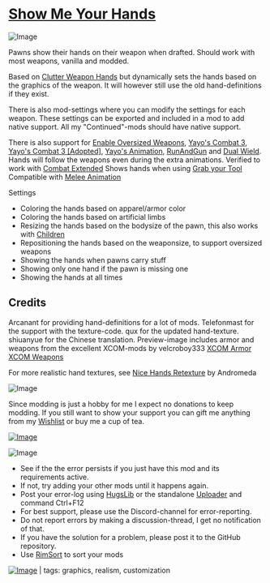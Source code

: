 # [Show Me Your Hands](https://steamcommunity.com/sharedfiles/filedetails/?id=2475965842)

![Image](https://i.imgur.com/iCj5o7O.png)

Pawns show their hands on their weapon when drafted. 
Should work with most weapons, vanilla and modded.

Based on [Clutter Weapon Hands](https://steamcommunity.com/sharedfiles/filedetails/?id=2171708109) but dynamically sets the hands based on the graphics of the weapon. It will however still use the old hand-definitions if they exist.

There is also mod-settings where you can modify the settings for each weapon. These settings can be exported and included in a mod to add native support.
All my "Continued"-mods should have native support.

There is also support for [Enable Oversized Weapons](https://steamcommunity.com/sharedfiles/filedetails/?id=2543371889), [Yayo's Combat 3](https://steamcommunity.com/sharedfiles/filedetails/?id=2038409475), [Yayo's Combat 3 [Adopted]](https://steamcommunity.com/sharedfiles/filedetails/?id=2513695736), [Yayo's Animation](https://steamcommunity.com/sharedfiles/filedetails/?id=2575938407), [RunAndGun](https://steamcommunity.com/sharedfiles/filedetails/?id=1204108550) and [Dual Wield](https://steamcommunity.com/sharedfiles/filedetails/?id=1628211313). Hands will follow the weapons even during the extra animations. 
Verified to work with [Combat Extended](https://steamcommunity.com/sharedfiles/filedetails/?id=1631756268)
Shows hands when using [Grab your Tool](https://steamcommunity.com/sharedfiles/filedetails/?id=2355912467)
Compatible with [Melee Animation](https://steamcommunity.com/sharedfiles/filedetails/?id=2944488802)

Settings


-  Coloring the hands based on apparel/armor color
-  Coloring the hands based on artificial limbs
-  Resizing the hands based on the bodysize of the pawn, this also works with [Children](https://steamcommunity.com/sharedfiles/filedetails/?id=2373187996)
-  Repositioning the hands based on the weaponsize, to support oversized weapons
-  Showing the hands when pawns carry stuff
-  Showing only one hand if the pawn is missing one
-  Showing the hands at all times



## Credits

Arcanant for providing hand-definitions for a lot of mods.
Telefonmast for the support with the texture-code.
qux for the updated hand-texture.
shiuanyue for the Chinese translation.
Preview-image includes armor and weapons from the excellent XCOM-mods by velcroboy333
[XCOM Armor](https://steamcommunity.com/sharedfiles/filedetails/?id=2317335843)
[XCOM Weapons](https://steamcommunity.com/sharedfiles/filedetails/?id=2062766405)

For more realistic hand textures, see [Nice Hands Retexture](https://steamcommunity.com/sharedfiles/filedetails/?id=3302328100) by Andromeda

![Image](https://i.imgur.com/Ds0rBAD.png)

Since modding is just a hobby for me I expect no donations to keep modding. If you still want to show your support you can gift me anything from my [Wishlist](https://store.steampowered.com/wishlist/id/Mlie) or buy me a cup of tea.

[![Image](https://i.imgur.com/VWG0yff.png)](https://ko-fi.com/G2G55DDYD)

![Image](https://i.imgur.com/5xwDG6H.png)



-  See if the the error persists if you just have this mod and its requirements active.
-  If not, try adding your other mods until it happens again.
-  Post your error-log using [HugsLib](https://steamcommunity.com/workshop/filedetails/?id=818773962) or the standalone [Uploader](https://steamcommunity.com/sharedfiles/filedetails/?id=2873415404) and command Ctrl+F12
-  For best support, please use the Discord-channel for error-reporting.
-  Do not report errors by making a discussion-thread, I get no notification of that.
-  If you have the solution for a problem, please post it to the GitHub repository.
-  Use [RimSort](https://github.com/RimSort/RimSort/releases/latest) to sort your mods

 

[![Image](https://img.shields.io/github/v/release/emipa606/ShowMeYourHands?label=latest%20version&style=plastic&labelColor=0070cd&color=white)](https://steamcommunity.com/sharedfiles/filedetails/changelog/2475965842) | tags: graphics, realism, customization
